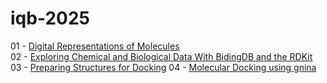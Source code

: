 # iqb-2025

01 - [Digital Representations of Molecules](https://colab.research.google.com/github/MolSSI-Education/iqb-2025/blob/main/01_Cheminfo_crash_course.ipynb)     
02 - [Exploring Chemical and Biological Data With BidingDB and the RDKit](https://colab.research.google.com/github/MolSSI-Education/iqb-2025/blob/main/02_Cheminfo_crash_course.ipynb)    
03 - [Preparing Structures for Docking](https://colab.research.google.com/github/MolSSI-Education/iqb-2025/blob/main/03_Cheminfo_crash_course.ipynb)
04 - [Molecular Docking using gnina](https://colab.research.google.com/github/MolSSI-Education/iqb-2025/blob/main/04_Cheminfo_crash_course.ipynb)

